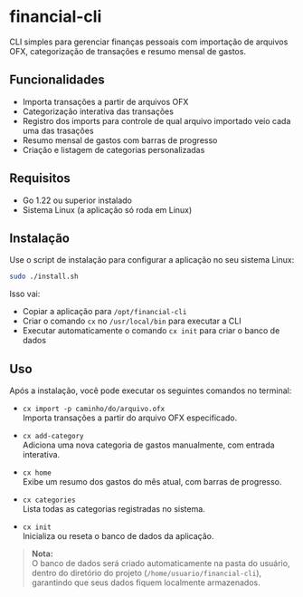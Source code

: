 # financial-cli

CLI simples para gerenciar finanças pessoais com importação de arquivos OFX, categorização de transações e resumo mensal de gastos.

## Funcionalidades

- Importa transações a partir de arquivos OFX
- Categorização interativa das transações
- Registro dos imports para controle de qual arquivo importado veio cada uma das trasações
- Resumo mensal de gastos com barras de progresso
- Criação e listagem de categorias personalizadas

## Requisitos

- Go 1.22 ou superior instalado
- Sistema Linux (a aplicação só roda em Linux)

## Instalação

Use o script de instalação para configurar a aplicação no seu sistema Linux:

```bash
sudo ./install.sh
```    

Isso vai:

- Copiar a aplicação para `/opt/financial-cli`
- Criar o comando `cx` no `/usr/local/bin` para executar a CLI
- Executar automaticamente o comando `cx init` para criar o banco de dados

## Uso

Após a instalação, você pode executar os seguintes comandos no terminal:

- `cx import -p caminho/do/arquivo.ofx`  
  Importa transações a partir do arquivo OFX especificado.

- `cx add-category`  
  Adiciona uma nova categoria de gastos manualmente, com entrada interativa.

- `cx home`  
  Exibe um resumo dos gastos do mês atual, com barras de progresso.

- `cx categories`  
  Lista todas as categorias registradas no sistema.

- `cx init`  
  Inicializa ou reseta o banco de dados da aplicação.

> **Nota:**  
> O banco de dados será criado automaticamente na pasta do usuário, dentro do diretório do projeto (`/home/usuario/financial-cli`), garantindo que seus dados fiquem localmente armazenados.


